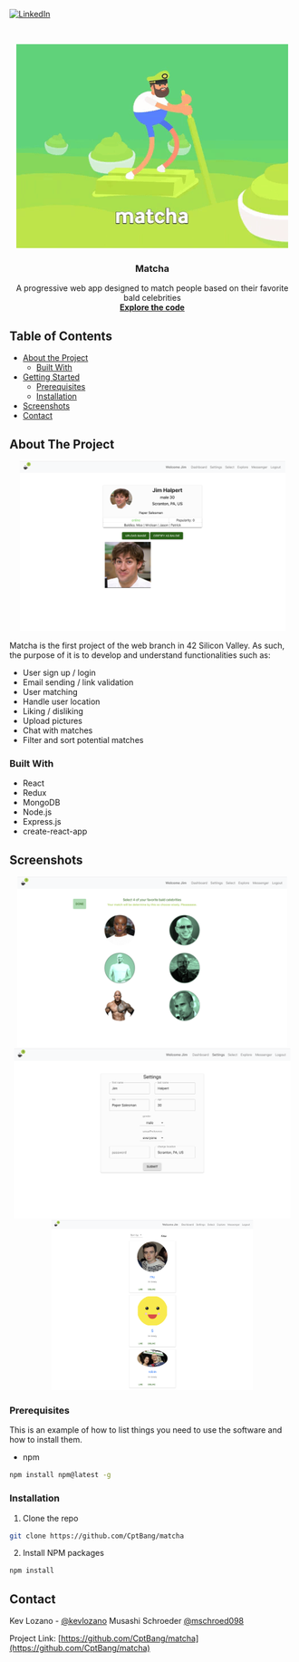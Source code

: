 [![LinkedIn][linkedin-shield]][linkedin-url]



<!-- PROJECT LOGO -->
<br />
<p align="center">
  <img src="./images/giphy.gif">
  <h3 align="center">Matcha</h3>
  
  <p align="center">
    A progressive web app designed to match people based on their favorite bald celebrities
    <br />
    <a href="https://github.com/CptBang/matcha"><strong>Explore the code</strong></a>
    <br />
  </p>
</p>



<!-- TABLE OF CONTENTS -->
## Table of Contents

* [About the Project](#about-the-project)
  * [Built With](#built-with)
* [Getting Started](#getting-started)
  * [Prerequisites](#prerequisites)
  * [Installation](#installation)
* [Screenshots](#screenshots)
* [Contact](#contact)



<!-- ABOUT THE PROJECT -->
## About The Project
<p align="center">
  <img src="./images/screenshot1.png" height=300px width=auto border-style=solid border-width=1px border-color=green>
</p>
Matcha is the first project of the web branch in 42 Silicon Valley. As such, the purpose of it is to develop and understand functionalities such as: 

* User sign up / login
* Email sending / link validation
* User matching
* Handle user location
* Liking / disliking
* Upload pictures
* Chat with matches
* Filter and sort potential matches



### Built With

* React
* Redux
* MongoDB
* Node.js
* Express.js
* create-react-app



<!-- GETTING STARTED -->
## Screenshots

<p align="center">
  <img src="./images/screenshot3.png" height=300px width=auto> 
  <br />
  <img src="./images/screenshot2.png" height=300px width=auto> 
  <br />
  <img src="./images/screenshot4.png" height=300px width=auto>
</p>

### Prerequisites

This is an example of how to list things you need to use the software and how to install them.
* npm
```sh
npm install npm@latest -g
```

### Installation
 
1. Clone the repo
```sh
git clone https://github.com/CptBang/matcha
```
2. Install NPM packages
```sh
npm install
```

<!-- CONTACT -->
## Contact

Kev Lozano - [@kevlozano](https://twitter.com/kevlozano)
Musashi Schroeder [@mschroed098](https://twitter.com/mschroed098)

Project Link: [https://github.com/CptBang/matcha](https://github.com/CptBang/matcha)

<!-- MARKDOWN LINKS & IMAGES -->
<!-- https://www.markdownguide.org/basic-syntax/#reference-style-links -->
[linkedin-shield]: https://img.shields.io/badge/-LinkedIn-black.svg?style=flat-square&logo=linkedin&colorB=555
[linkedin-url]: https://linkedin.com/in/kevinlozanolopez
[product-screenshot]: images/screenshot.png